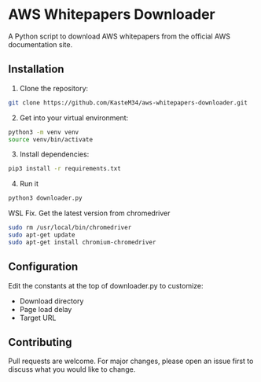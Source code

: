 # AWS Whitepapers Downloader

A Python script to download AWS whitepapers from the official AWS documentation site.


## Installation

1. Clone the repository:
```bash
git clone https://github.com/KasteM34/aws-whitepapers-downloader.git
````

2. Get into your virtual environment:

```bash
python3 -m venv venv
source venv/bin/activate
```

3. Install dependencies:

```bash
pip3 install -r requirements.txt
```

4. Run it

```bash
python3 downloader.py
```

WSL Fix. Get the latest version from chromedriver
```bash
sudo rm /usr/local/bin/chromedriver
sudo apt-get update
sudo apt-get install chromium-chromedriver
```

## Configuration
Edit the constants at the top of downloader.py to customize:

- Download directory
- Page load delay
- Target URL

## Contributing
Pull requests are welcome. For major changes, please open an issue first to discuss what you would like to change.